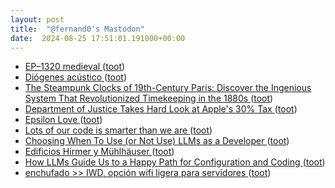 ```yaml
---
layout: post
title:  "@fernand0's Mastodon"
date:  2024-08-25 17:51:01.191000+00:00
---
```

*  [EP–1320 medieval ](https://teenage.engineering/products/ep-132) ([toot](https://mastodon.social/@fernand0/113023927005105254))
*  [Diógenes acústico ](https://avecesunafoto.wordpress.com/2024/08/25/diogenes-acustico) ([toot](https://mastodon.social/@fernand0/113023858078555313))
*  [The Steampunk Clocks of 19th-Century Paris: Discover the Ingenious System That Revolutionized Timekeeping in the 1880s ](https://www.openculture.com/2024/08/the-steampunk-clocks-of-19th-century-paris.htm) ([toot](https://mastodon.social/@fernand0/113023612814537464))
*  [Department of Justice Takes Hard Look at Apple's 30% Tax ](https://www.macobserver.com/news/justice-department-apple-30) ([toot](https://mastodon.social/@fernand0/113023276415267929))
*  [Epsilon Love ](https://www.tbray.org/ongoing/When/202x/2024/06/17/Epsilon-Lov) ([toot](https://mastodon.social/@fernand0/113023077590369582))
*  [Lots of our code is smarter than we are   ](https://www.cs.uni.edu/~wallingf/blog/archives/monthly/2024-08.html#e2024-08-01T17_52_11.htm) ([toot](https://mastodon.social/@fernand0/113022905292797815))
*  [Choosing When To Use (or Not Use) LLMs as a Developer ](https://thenewstack.io/choosing-when-to-use-or-not-use-llms-as-a-developer) ([toot](https://mastodon.social/@fernand0/113022733876278857))
*  [Edificios Hirmer y Mühlhäuser ](https://www.flickr.com/photos/fernand0/53932745036) ([toot](https://mastodon.social/@fernand0/113022496989328695))
*  [How LLMs Guide Us to a Happy Path for Configuration and Coding ](https://thenewstack.io/how-llms-guide-us-to-a-happy-path-for-configuration-and-coding) ([toot](https://mastodon.social/@fernand0/113022436338644947))
*  [enchufado >> IWD, opción wifi ligera para servidores ](https://enchufado.com/post.php?ID=38) ([toot](https://mastodon.social/@fernand0/113022183809065552))
